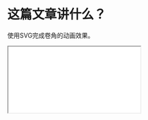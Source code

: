 # 这篇文章讲什么？

使用SVG完成卷角的动画效果。

<iframe src="./Corner.html"/>

# 为什么要这么做？

确实,用CSS就能实现卷角效果，很多文章有介绍——[css实现简约的纸张卷角效果][2]、 [不规则卷角][3]、 [纸张边角卷起效果][4]、 [css-backgrounds-4][1]。
>如果你手里有一个锤子，那么......

我的想法是，大部分所谓的“效果”其实是属于“设计”的范围，有很多工具——AI、XD、Inkscape[（Adobe AI开源免费替代品，点击链接查看该工具的作品集)][5] 都能够在设计阶段完成。既然已经完成，就没有必要再进行所谓的“一比一还原”，而只需要对设计产出加上适当的前端代码即可。SVG与位图相比，在交互性上有着天然的优势，按照一套固定的方法，适当加一些JS，就能够实现高质量的效果。

# 实现

Talk is cheap. Show me the code

## 必要的知识点

- web三架马车就不提了
- [SVG][6]
  - [基本图形][7] 本文最重要的是`path`相关的MLQA一定要知道
  - [贝塞尔曲线][8] 按我的理解，就有点素描里面切圆的概念。知道**点**的意义，才能控制图形。
  - [FLIP Your Animations][9] 国内有翻译文，可以自己搜一下。这是一个高性能WEB动画的方法论，我上面提到的**按照一套固定的方法**就是这个。

## 搞事情

### 假装设计给了个好看的 SVG

其实是我为了方便直接按照 560*320 大小画出的SVG图片敲的

![a](./a.png)

拿到原SVG，找到几个关键点（根据基本图形的知识点）
![b](./b.png)

理清楚关键点坐标位置，对应 A、B、C、End

```js
const aStart = {//A
        x: 400,
        y: 0
    },
    bStart = {//B
        x: 560,
        y: 60
    },
    cStart = {//C
        x: 500,
        y: 80
    },
    allEnd = {//End
        x: 560,
        y: 0
    };
```

然后就是路径的绘制：这里的控制点为了方便就是中点，总之意图就是该点可以受控。

```js
dPath() {//矩形
    return `
    M0 0
    L${this.aPoint.x} ${this.aPoint.y}
    L${this.bPoint.x} ${this.bPoint.y}
    L560 320
    L0 320
    Z
    `;
},
qPathUp() {//AC
    return `
    M${this.bPoint.x} ${this.bPoint.y} 
    Q${(this.aPoint.x + this.bPoint.x) / 2} ${(this.aPoint.y + this.bPoint.y) / 2} 
    ${this.cPoint.x} ${this.cPoint.y}
    `;
},
qPathDown() {//
    return `
    M${this.aPoint.x} ${this.aPoint.y} 
    Q${(this.aPoint.x + this.bPoint.x) / 2} ${(this.aPoint.y + this.bPoint.y) / 2} 
    ${this.cPoint.x} ${this.cPoint.y}
    `;
},
areaPath() {
    return `
    M${this.aPoint.x} ${this.aPoint.y}
    L${this.bPoint.x} ${this.bPoint.y}
    Q${(this.aPoint.x + this.bPoint.x) / 2} ${(this.aPoint.y + this.bPoint.y) / 2} 
    ${this.cPoint.x} ${this.cPoint.y}
    Q${(this.aPoint.x + this.bPoint.x) / 2} ${(this.aPoint.y + this.bPoint.y) / 2} 
    ${this.aPoint.x} ${this.aPoint.y} 
    Z
    `;
},
backPath() {
    return `
    M${this.aPoint.x} ${this.aPoint.y}
    L560 0
    L${this.bPoint.x} ${this.bPoint.y}
    Z
    `;
},
```

然后就可以按FLIP的步骤来: 两个状态加上补间动画，这个可以交给第三方库比如**dynamics.js**

```js
 if (this.isOpen) {
        this.isOpen = false;
        dynamics.animate(tshis.aPoint, allEnd, dynamicOptions);
        dynamics.animate(this.bPoint, allEnd, dynamicOptions);
        dynamics.animate(this.cPoint, allEnd, dynamicOptions);
    } else {
        this.isOpen = true;
        dynamics.animate(this.aPoint, aStart, dynamicOptions);
        dynamics.animate(this.bPoint, bStart, dynamicOptions);
        dynamics.animate(this.cPoint, cStart, dynamicOptions);
    }
```

HTML 只加了一个按钮作为切换状态，实际也可以添加拖拽

以上。

# 总结

- 直接使用使用设计产出，减少中间环节，避免无效功夫。
- 找出关键**点**，
- 按照FLIP方法实现

---

抛砖引玉，若有斧正，在此谢过。

[1]:http://dev.w3.org/csswg/css-backgrounds-4
[2]:http://www.uml.org.cn/html/201207164.asp
[3]:https://segmentfault.com/q/1010000007699796
[4]:https://www.cnblogs.com/Mrrabbit/p/7927677.html
[5]:https://inkscape.org/gallery/
[6]:https://developer.mozilla.org/zh-CN/docs/Web/SVG
[7]:https://developer.mozilla.org/zh-CN/docs/Web/SVG/Element
[8]:https://www.zhangxinxu.com/wordpress/2014/06/deep-understand-SVG-path-bezier-curves-command/
[9]:https://aerotwist.com/blog/flip-your-animations/

